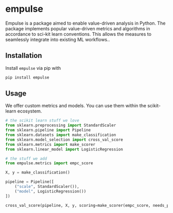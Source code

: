 # empulse

Empulse is a package aimed to enable value-driven analysis in Python.
The package implements popular value-driven metrics and algorithms in accordance to sci-kit learn conventions.
This allows the measures to seamlessly integrate into existing ML workflows..

## Installation

Install `empulse` via pip with

```bash
pip install empulse
```

## Usage

We offer custom metrics and models.
You can use them within the scikit-learn ecosystem.

```python
# the scikit learn stuff we love
from sklearn.preprocessing import StandardScaler
from sklearn.pipeline import Pipeline
from sklearn.datasets import make_classification
from sklearn.model_selection import cross_val_score
from sklearn.metrics import make_scorer
from sklearn.linear_model import LogisticRegression

# the stuff we add
from empulse.metrics import empc_score

X, y = make_classification()

pipeline = Pipeline([
    ("scale", StandardScaler()),
    ("model", LogisticRegression())
])

cross_val_score(pipeline, X, y, scoring=make_scorer(empc_score, needs_proba=True))
```
